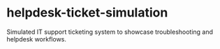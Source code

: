 # helpdesk-ticket-simulation
Simulated IT support ticketing system to showcase troubleshooting and helpdesk workflows.
